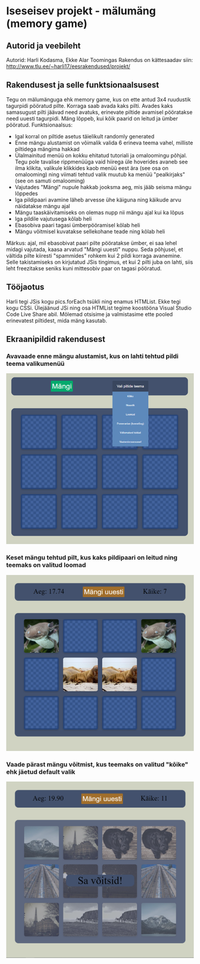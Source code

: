 # Iseseisev projekt - mälumäng (memory game)

## Autorid ja veebileht

Autorid: Harli Kodasma, Ekke Alar Toomingas
Rakendus on kättesaadav siin: http://www.tlu.ee/~harli17/eesrakendused/projekt/

## Rakendusest ja selle funktsionaalsusest

Tegu on mälumänguga ehk memory game, kus on ette antud 3x4 ruudustik tagurpidi pööratud pilte. Korraga saab avada kaks pilti. Avades kaks samasugust pilti jäävad need avatuks, erinevate piltide avamisel pööratakse need uuesti tagurpidi. Mäng lõppeb, kui kõik paarid on leitud ja ümber pööratud. Funktsionaalsus:
* Igal korral on piltide asetus täielikult randomly generated
* Enne mängu alustamist on võimalik valida 6 erineva teema vahel, milliste piltidega mängima hakkad
* Ülalmainitud menüü on kokku ehitatud tutoriali ja omaloomingu põhjal. Tegu pole tavalise rippmenüüga vaid hiirega üle hoverides avaneb see ilma klikita, valikule klikkides kaob menüü eest ära (see osa on omalooming) ning viimati tehtud valik muutub ka menüü "pealkirjaks" (see on samuti omalooming)
* Vajutades "Mängi" nupule hakkab jooksma aeg, mis jääb seisma mängu lõppedes
* Iga pildipaari avamine läheb arvesse ühe käiguna ning käikude arvu näidatakse mängu ajal
* Mängu taaskäivitamiseks on olemas nupp nii mängu ajal kui ka lõpus
* Iga pildile vajutusega kõlab heli
* Ebasobiva paari tagasi ümberpööramisel kõlab heli
* Mängu võitmisel kuvatakse sellekohane teade ning kõlab heli

Märkus: ajal, mil ebasobivat paari pilte pööratakse ümber, ei saa lehel midagi vajutada, kaasa arvatud "Mängi uuesti" nuppu. Seda põhjusel, et vältida pilte kiiresti "spammides" rohkem kui 2 pildi korraga avanemine. Selle takistamiseks on kirjutatud JSis tingimus, et kui 2 pilti juba on lahti, siis leht freezitakse seniks kuni mittesobiv paar on tagasi pööratud.

## Tööjaotus

Harli tegi JSis kogu pics.forEach tsükli ning enamus HTMList. Ekke tegi kogu CSSi. Ülejäänud JSi ning osa HTMList tegime koostööna Visual Studio Code Live Share abil. Mõlemad otsisime ja valmistasime ette pooled erinevatest piltidest, mida mäng kasutab.

## Ekraanipildid rakendusest

### Avavaade enne mängu alustamist, kus on lahti tehtud pildi teema valikumenüü

![Esimene screenshot](screenshots/screen1.PNG)

### Keset mängu tehtud pilt, kus kaks pildipaari on leitud ning teemaks on valitud loomad

![Teine screenshot](screenshots/screen2.PNG)

### Vaade pärast mängu võitmist, kus teemaks on valitud "kõike" ehk jäetud default valik

![Kolmas screenshot](screenshots/screen3.PNG)